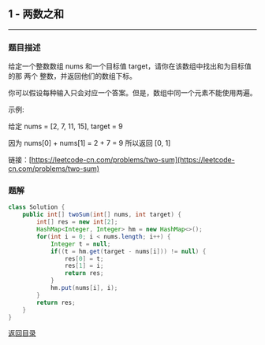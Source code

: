 ## **1 - 两数之和**
------------------------

### **题目描述**
给定一个整数数组 nums 和一个目标值 target，请你在该数组中找出和为目标值的那 两个 整数，并返回他们的数组下标。

你可以假设每种输入只会对应一个答案。但是，数组中同一个元素不能使用两遍。  
  
示例:

给定 nums = [2, 7, 11, 15], target = 9

因为 nums[0] + nums[1] = 2 + 7 = 9
所以返回 [0, 1]  

链接：[https://leetcode-cn.com/problems/two-sum](https://leetcode-cn.com/problems/two-sum)

### **题解**
  
``` java
class Solution {
    public int[] twoSum(int[] nums, int target) {
        int[] res = new int[2];
        HashMap<Integer, Integer> hm = new HashMap<>();
        for(int i = 0; i < nums.length; i++) {
            Integer t = null;
            if((t = hm.get(target - nums[i])) != null) {
                res[0] = t;
                res[1] = i;
                return res;
            }
            hm.put(nums[i], i);
        }
        return res;
    }
}
```

  
[返回目录](https://maxwell-l.github.io/WriteSomething/something/leetcode)